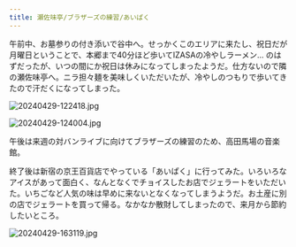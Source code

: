 ```yaml
---
title: 瀬佐味亭/ブラザーズの練習/あいぱく
---
```


午前中、お墓参りの付き添いで谷中へ。せっかくこのエリアに来たし、祝日だが月曜日ということで、本郷まで40分ほど歩いてIZASAの冷やしラーメン... のはずだったが、いつの間にか祝日は休みになってしまったようだ。仕方ないので隣の瀬佐味亭へ。ニラ担々麺を美味しくいただいたが、冷やしのつもりで歩いてきたので汗だくになってしまった。

![20240429-122418.jpg](https://ceshmina-photos.s3.ap-northeast-1.amazonaws.com/medium/202404/20240429-122418.jpg)

![20240429-124004.jpg](https://ceshmina-photos.s3.ap-northeast-1.amazonaws.com/medium/202404/20240429-124004.jpg)

午後は来週の対バンライブに向けてブラザーズの練習のため、高田馬場の音楽館。

終了後は新宿の京王百貨店でやっている「あいぱく」に行ってみた。いろいろなアイスがあって面白く、なんとなくでチョイスしたお店でジェラートをいただいた。いちごなど人気の味は早めに来ないとなくなってしまうようだ。お土産に別の店でジェラートを買って帰る。なかなか散財してしまったので、来月から節約したいところ。

![20240429-163119.jpg](https://ceshmina-photos.s3.ap-northeast-1.amazonaws.com/medium/202404/20240429-163119.jpg)
